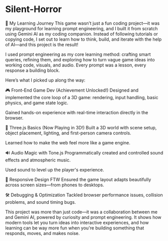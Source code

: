 # Silent-Horror

🚀 My Learning Journey
This game wasn’t just a fun coding project—it was my playground for learning prompt engineering, and I built it from scratch using Gemini AI as my coding companion. Instead of following tutorials or copying code, I set out to learn how to think, build, and iterate with the help of AI—and this project is the result!

I used prompt engineering as my core learning method: crafting smart queries, refining them, and exploring how to turn vague game ideas into working code, visuals, and audio. Every prompt was a lesson, every response a building block.

Here’s what I picked up along the way:

🎮 Front-End Game Dev (Achievement Unlocked!)
Designed and implemented the core loop of a 3D game: rendering, input handling, basic physics, and game state logic.

Gained hands-on experience with real-time interaction directly in the browser.

🧱 Three.js Basics (Now Playing in 3D!)
Built a 3D world with scene setup, object placement, lighting, and first-person camera controls.

Learned how to make the web feel more like a game engine.

🔊 Audio Magic with Tone.js
Programmatically created and controlled sound effects and atmospheric music.

Used sound to level up the player's experience.

📱 Responsive Design FTW
Ensured the game layout adapts beautifully across screen sizes—from phones to desktops.

🛠️ Debugging & Optimization
Tackled browser performance issues, collision problems, and sound timing bugs.

This project was more than just code—it was a collaboration between me and Gemini AI, powered by curiosity and prompt engineering. It shows how modern tools let you turn ideas into interactive experiences, and how learning can be way more fun when you're building something that responds, moves, and makes noise.
